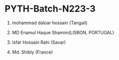 # PYTH-Batch-N223-3

1. mohammad daloar hossain (Tangail)


2. MD Enamul Haque Shamim(LISBON, PORTUGAL)

3. Isfar Hossain Rahi (Savar)

4. Md. Shibly (France)

